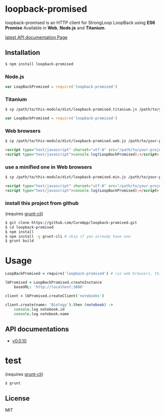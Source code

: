 # loopback-promised

  loopback-promised is an HTTP client for StrongLoop LoopBack using __ES6 Promise__ Available in __Web__, __Node.js__ and __Titanium__.

[latest API documentation Page](http://cureapp.github.io/loopback-promised/doc/v0.0.11/index.html)

## Installation

```bash
$ npm install loopback-promised
```

### Node.js

```js
var LoopBackPromised = require('loopback-promised')
```

### Titanium

```bash
$ cp /path/to/this-module/dist/loopback-promised.titanium.js /path/to/your-project/app/lib/
```
```js
var LoopBackPromised = require('loopback-promised')
```

### Web browsers

```bash
$ cp /path/to/this-module/dist/loopback-promised.web.js /path/to/your-project/
```

```html
<script type="text/javascript" charset="utf-8" src="/path/to/your-project/loopback-promised.web.js"></script>
<script type="text/javascript">console.log(LoopBackPromised);</script>
```

### use a minified one in Web browsers

```bash
$ cp /path/to/this-module/dist/loopback-promised.min.js /path/to/your-project/
```

```html
<script type="text/javascript" charset="utf-8" src="/path/to/your-project/loopback-promised.min.js"></script>
<script type="text/javascript">console.log(LoopBackPromised);</script>
```

### install this project from github

(requires [grunt-cli](https://github.com/gruntjs/grunt-cli))

```bash
$ git clone https://github.com/CureApp/loopback-promised.git
$ cd loopback-promised
$ npm install
$ npm install -g grunt-cli # skip if you already have one
$ grunt build
```




# Usage

```coffee
LoopBackPromised = require('loopback-promised') # (in web browsers, this should be omitted)

lbPromised = LoopBackPromised.createInstance
    baseURL: 'http://localhost:3000'

client = lbPromised.createClient('notebooks')

client.create(name: 'Biology').then (notebook) ->
    console.log notebook.id
    console.log notebook.name
```


## API documentations
- [v0.0.10](http://cureapp.github.io/loopback-promised/doc/v0.0.10/index.html)


# test

(requires [grunt-cli](https://github.com/gruntjs/grunt-cli))

```
$ grunt
```



## License

  MIT

